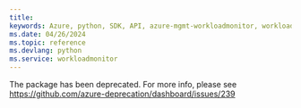 ```yaml
---
title: 
keywords: Azure, python, SDK, API, azure-mgmt-workloadmonitor, workloadmonitor
ms.date: 04/26/2024
ms.topic: reference
ms.devlang: python
ms.service: workloadmonitor
---
```

The package has been deprecated. For more info, please see https://github.com/azure-deprecation/dashboard/issues/239

